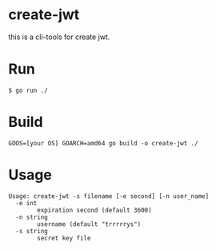 # create-jwt
this is a cli-tools for create jwt.

# Run
```
$ go run ./
```

# Build
```
GOOS=[your OS] GOARCH=amd64 go build -o create-jwt ./
```

# Usage
```
Usage: create-jwt -s filename [-e second] [-n user_name]
  -e int
        expiration second (default 3600)
  -n string
        username (default "trrrrrys")
  -s string
        secret key file
```
